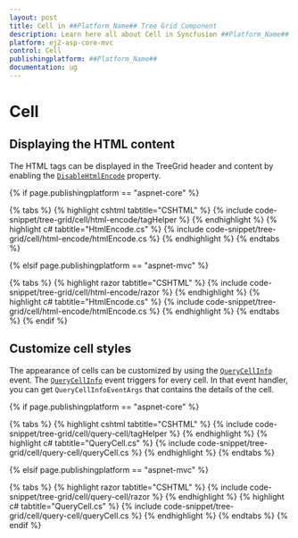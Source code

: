 ```yaml
---
layout: post
title: Cell in ##Platform_Name## Tree Grid Component
description: Learn here all about Cell in Syncfusion ##Platform_Name## Tree Grid component and more.
platform: ej2-asp-core-mvc
control: Cell
publishingplatform: ##Platform_Name##
documentation: ug
---
```



# Cell

## Displaying the HTML content

The HTML tags can be displayed in the TreeGrid header and content by enabling the [`DisableHtmlEncode`](https://help.syncfusion.com/cr/cref_files/aspnetcore-js2/Syncfusion.EJ2~Syncfusion.EJ2.TreeGrid.TreeGridColumn~DisableHtmlEncode.html) property.

{% if page.publishingplatform == "aspnet-core" %}

{% tabs %}
{% highlight cshtml tabtitle="CSHTML" %}
{% include code-snippet/tree-grid/cell/html-encode/tagHelper %}
{% endhighlight %}
{% highlight c# tabtitle="HtmlEncode.cs" %}
{% include code-snippet/tree-grid/cell/html-encode/htmlEncode.cs %}
{% endhighlight %}
{% endtabs %}

{% elsif page.publishingplatform == "aspnet-mvc" %}

{% tabs %}
{% highlight razor tabtitle="CSHTML" %}
{% include code-snippet/tree-grid/cell/html-encode/razor %}
{% endhighlight %}
{% highlight c# tabtitle="HtmlEncode.cs" %}
{% include code-snippet/tree-grid/cell/html-encode/htmlEncode.cs %}
{% endhighlight %}
{% endtabs %}
{% endif %}



## Customize cell styles

The appearance of cells can be customized by using the [`QueryCellInfo`](https://help.syncfusion.com/cr/cref_files/aspnetcore-js2/Syncfusion.EJ2~Syncfusion.EJ2.TreeGrid.TreeGrid~QueryCellInfo.html) event.
The [`QueryCellInfo`](https://help.syncfusion.com/cr/cref_files/aspnetcore-js2/Syncfusion.EJ2~Syncfusion.EJ2.TreeGrid.TreeGrid~QueryCellInfo.html) event triggers for every cell. In that event handler, you can get
`QueryCellInfoEventArgs` that contains the details of the cell.

{% if page.publishingplatform == "aspnet-core" %}

{% tabs %}
{% highlight cshtml tabtitle="CSHTML" %}
{% include code-snippet/tree-grid/cell/query-cell/tagHelper %}
{% endhighlight %}
{% highlight c# tabtitle="QueryCell.cs" %}
{% include code-snippet/tree-grid/cell/query-cell/queryCell.cs %}
{% endhighlight %}
{% endtabs %}

{% elsif page.publishingplatform == "aspnet-mvc" %}

{% tabs %}
{% highlight razor tabtitle="CSHTML" %}
{% include code-snippet/tree-grid/cell/query-cell/razor %}
{% endhighlight %}
{% highlight c# tabtitle="QueryCell.cs" %}
{% include code-snippet/tree-grid/cell/query-cell/queryCell.cs %}
{% endhighlight %}
{% endtabs %}
{% endif %}


<!--  Auto wrap

The auto wrap allows the cell content of the treegrid to wrap to the next line when it exceeds the boundary of the cell width. The Cell Content wrapping works based on the position of white space between words.
To enable auto wrap, set the [`allowTextWrap`](https://help.syncfusion.com/cr/cref_files/aspnetcore-js2/Syncfusion.EJ2~Syncfusion.EJ2.TreeGrid.TreeGrid~AllowTextWrap.html) property to `true`.
You can configure the auto wrap mode by setting the [`textWrapSettings.wrapMode`](https://help.syncfusion.com/cr/cref_files/aspnetcore-js2/Syncfusion.EJ2~Syncfusion.EJ2.TreeGrid.TreeGrid~TextWrapSettings.html) property.

There are three types of `wrapMode`. They are:

* **`Both`**: `Both` value is set by default. Auto wrap will be enabled for both the content and the header.
* **`Header`**: Auto wrap will be enabled only for the header.
* **`Content`**: Auto wrap will be enabled only for the content.

> When a column width is not specified, then auto wrap of columns will be adjusted with respect to the treegrid's width.

In the following example, the `textWrapSettings.wrapMode` is set to `Content`.

{% if page.publishingplatform == "aspnet-core" %}

{% tabs %}
{% highlight cshtml tabtitle="CSHTML" %}
{% include code-snippet/tree-grid/cell/auto-wrap/tagHelper %}
{% endhighlight %}
{% highlight c# tabtitle="AutoWrap.cs" %}
{% include code-snippet/tree-grid/cell/auto-wrap/autoWrap.cs %}
{% endhighlight %}
{% endtabs %}

{% elsif page.publishingplatform == "aspnet-mvc" %}

{% tabs %}
{% highlight razor tabtitle="CSHTML" %}
{% include code-snippet/tree-grid/cell/auto-wrap/razor %}
{% endhighlight %}
{% highlight c# tabtitle="AutoWrap.cs" %}
{% include code-snippet/tree-grid/cell/auto-wrap/autoWrap.cs %}
{% endhighlight %}
{% endtabs %}
{% endif %}



 Custom Attributes

You can customize the treegrid cells by adding a CSS class to the [`customAttribute`](https://help.syncfusion.com/cr/cref_files/aspnetcore-js2/Syncfusion.EJ2~Syncfusion.EJ2.TreeGrid.TreeGridColumn~CustomAttributes.html) property of the column.

```CSS
.e-attr {
    background: '#d7f0f4';
}
```

In the below example, we have customized the cells of `TaskID` and `StartDate` columns.

{% if page.publishingplatform == "aspnet-core" %}

{% tabs %}
{% highlight cshtml tabtitle="CSHTML" %}
{% include code-snippet/tree-grid/cell/custom-attr/tagHelper %}
{% endhighlight %}
{% highlight c# tabtitle="CustomAttr.cs" %}
{% include code-snippet/tree-grid/cell/custom-attr/customAttr.cs %}
{% endhighlight %}
{% endtabs %}

{% elsif page.publishingplatform == "aspnet-mvc" %}

{% tabs %}
{% highlight razor tabtitle="CSHTML" %}
{% include code-snippet/tree-grid/cell/custom-attr/razor %}
{% endhighlight %}
{% highlight c# tabtitle="CustomAttr.cs" %}
{% include code-snippet/tree-grid/cell/custom-attr/customAttr.cs %}
{% endhighlight %}
{% endtabs %}
{% endif %}



 Grid Lines

The [`gridLines`](https://help.syncfusion.com/cr/cref_files/aspnetcore-js2/Syncfusion.EJ2~Syncfusion.EJ2.TreeGrid.TreeGrid~GridLines.html) have option to display cell border and it can be defined by the
[`gridLines`](https://help.syncfusion.com/cr/cref_files/aspnetcore-js2/Syncfusion.EJ2~Syncfusion.EJ2.TreeGrid.TreeGrid~GridLines.html) property.

The available modes of grid lines are:

| Modes | Actions |
|-------|---------|
| Both | Displays both the horizontal and vertical grid lines.|
| None | No grid lines are displayed.|
| Horizontal | Displays the horizontal grid lines only.|
| Vertical | Displays the vertical grid lines only.|
| Default | Displays grid lines based on the theme.|

{% if page.publishingplatform == "aspnet-core" %}

{% tabs %}
{% highlight cshtml tabtitle="CSHTML" %}
{% include code-snippet/tree-grid/cell/grid-lines/tagHelper %}
{% endhighlight %}
{% highlight c# tabtitle="GridLines.cs" %}
{% include code-snippet/tree-grid/cell/grid-lines/gridLines.cs %}
{% endhighlight %}
{% endtabs %}

{% elsif page.publishingplatform == "aspnet-mvc" %}

{% tabs %}
{% highlight razor tabtitle="CSHTML" %}
{% include code-snippet/tree-grid/cell/grid-lines/razor %}
{% endhighlight %}
{% highlight c# tabtitle="GridLines.cs" %}
{% include code-snippet/tree-grid/cell/grid-lines/gridLines.cs %}
{% endhighlight %}
{% endtabs %}
{% endif %}



>By default, the treegrid renders with `Default` mode.

 Clip Mode

The clip mode provides options to display its overflow cell content and it can be defined by the [`columns.clipMode`](https://help.syncfusion.com/cr/cref_files/aspnetcore-js2/Syncfusion.EJ2~Syncfusion.EJ2.TreeGrid.TreeGridColumn~ClipMode.html) property.

There are three types of [`clipMode`](https://help.syncfusion.com/cr/cref_files/aspnetcore-js2/Syncfusion.EJ2~Syncfusion.EJ2.TreeGrid.TreeGridColumn~ClipMode.html). They are:

* **`Clip`**: Truncates the cell content when it overflows its area.
* **`Ellipsis`**: Displays ellipsis when the cell content overflows its area.
* **`EllipsisWithTooltip`**: Displays ellipsis when the cell content overflows its area, also it will display the tooltip while hover on ellipsis is applied.

{% if page.publishingplatform == "aspnet-core" %}

{% tabs %}
{% highlight cshtml tabtitle="CSHTML" %}
{% include code-snippet/tree-grid/cell/clip-mode/tagHelper %}
{% endhighlight %}
{% highlight c# tabtitle="ClipMode.cs" %}
{% include code-snippet/tree-grid/cell/clip-mode/clipMode.cs %}
{% endhighlight %}
{% endtabs %}

{% elsif page.publishingplatform == "aspnet-mvc" %}

{% tabs %}
{% highlight razor tabtitle="CSHTML" %}
{% include code-snippet/tree-grid/cell/clip-mode/razor %}
{% endhighlight %}
{% highlight c# tabtitle="ClipMode.cs" %}
{% include code-snippet/tree-grid/cell/clip-mode/clipMode.cs %}
{% endhighlight %}
{% endtabs %}
{% endif %}



>By default, [`columns.clipMode`](https://help.syncfusion.com/cr/cref_files/aspnetcore-js2/Syncfusion.EJ2~Syncfusion.EJ2.TreeGrid.TreeGridColumn~ClipMode.html) value is `Ellipsis`.

-->